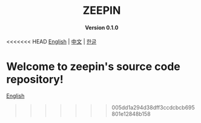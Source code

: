 
<h1 align="center">ZEEPIN</h1>
<h4 align="center">Version 0.1.0 </h4>

<<<<<<< HEAD
[English](README.md) | [中文](README_CN.md) | [한글](README_KO.md)

Welcome to zeepin's source code repository!
=======
[English](https://github.com/zeepin/Documentation)


>>>>>>> 005dd1a294d38dff3ccdcbcb695801e12848b158

